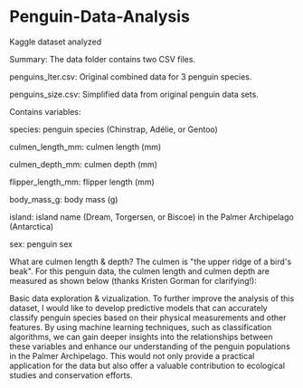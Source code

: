 # Penguin-Data-Analysis
Kaggle dataset analyzed

Summary:
The data folder contains two CSV files.

penguins_lter.csv: Original combined data for 3 penguin species.

penguins_size.csv: Simplified data from original penguin data sets. 

Contains variables:

species: penguin species (Chinstrap, Adélie, or Gentoo)

culmen_length_mm: culmen length (mm)

culmen_depth_mm: culmen depth (mm)

flipper_length_mm: flipper length (mm)

body_mass_g: body mass (g)

island: island name (Dream, Torgersen, or Biscoe) in the Palmer Archipelago (Antarctica)

sex: penguin sex


What are culmen length & depth?
The culmen is "the upper ridge of a bird's beak".
For this penguin data, the culmen length and culmen depth are measured as shown below (thanks Kristen Gorman for clarifying!):

Basic data exploration & vizualization. To further improve the analysis of this dataset, I would like to develop predictive models that can accurately classify penguin species based on their physical measurements and other features. By using machine learning techniques, such as classification algorithms, we can gain deeper insights into the relationships between these variables and enhance our understanding of the penguin populations in the Palmer Archipelago. This would not only provide a practical application for the data but also offer a valuable contribution to ecological studies and conservation efforts. 
